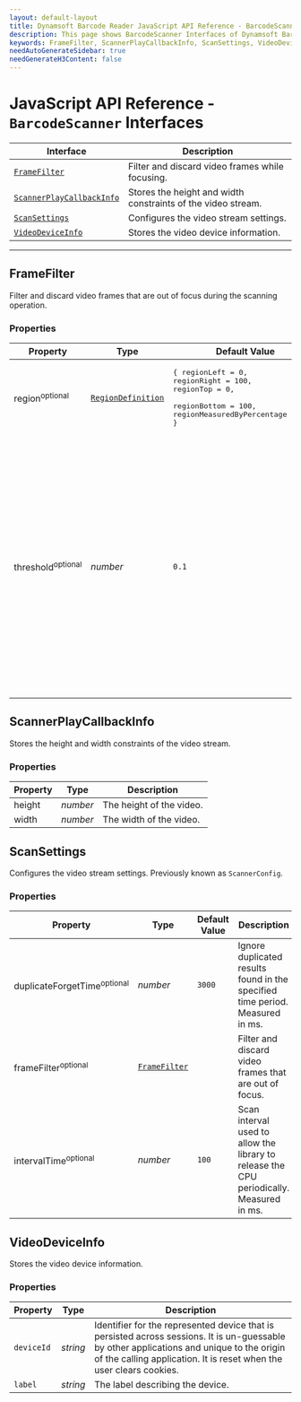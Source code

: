```yaml
---
layout: default-layout
title: Dynamsoft Barcode Reader JavaScript API Reference - BarcodeScanner Interfaces
description: This page shows BarcodeScanner Interfaces of Dynamsoft Barcode Reader JavaScript SDK.
keywords: FrameFilter, ScannerPlayCallbackInfo, ScanSettings, VideoDeviceInfo, interfaces, BarcodeScanner, api reference, javascript, js
needAutoGenerateSidebar: true
needGenerateH3Content: false
---
```



# JavaScript API Reference - `BarcodeScanner` Interfaces

| Interface            | Description |
|----------------------|-------------|
| [`FrameFilter`](#framefilter) | Filter and discard video frames while focusing. |
| [`ScannerPlayCallbackInfo`](#scannerplaycallbackinfo) | Stores the height and width constraints of the video stream. |
| [`ScanSettings`](#scansettings) | Configures the video stream settings. |
| [`VideoDeviceInfo`](#videodeviceinfo) | Stores the video device information. | 

---

## FrameFilter

Filter and discard video frames that are out of focus during the scanning operation.

### Properties

| Property         | Type | Default Value | Description |
|------------------|------|---------------|-------------|
| region<sup>optional</sup> | [`RegionDefinition`](#regiondefinition) | <pre>{ regionLeft = 0, <br/>regionRight = 100, <br/>regionTop = 0, <br/>regionBottom = 100, <br/>regionMeasuredByPercentage = true }</pre> | Detecting area of a frame. | 
| threshold<sup>optional</sup> | *number* | `0.1` | Threshold used for filtering images. <br>Value range: [0, 1]. <br>An indicator is calculated for each frame from `AppendFrame()`. If the change rate of the indicators between the current frame and historic frames is larger than this threshold, the current frame will be discarded. |

## ScannerPlayCallbackInfo

Stores the height and width constraints of the video stream. 

### Properties

| Property         | Type | Description |
|------------------|------|-------------|
| height | *number* | The height of the video. | 
| width | *number* | The width of the video. | 

## ScanSettings

Configures the video stream settings. Previously known as `ScannerConfig`.

### Properties

| Property         | Type | Default Value | Description |
|------------------|------|---------------|-------------|
| duplicateForgetTime<sup>optional</sup> | *number* | `3000` | Ignore duplicated results found in the specified time period. Measured in ms. | 
| frameFilter<sup>optional</sup> | [`FrameFilter`](#framefilter) |  | Filter and discard video frames that are out of focus. |
| intervalTime<sup>optional</sup> | *number* | `100` | Scan interval used to allow the library to release the CPU periodically. Measured in ms. |

## VideoDeviceInfo

Stores the video device information.

### Properties

| Property           | Type | Description |
|--------------------|------|-------------|
| `deviceId` | *string* | Identifier for the represented device that is persisted across sessions. It is un-guessable by other applications and unique to the origin of the calling application. It is reset when the user clears cookies. | 
| `label` | *string* | The label describing the device. | 